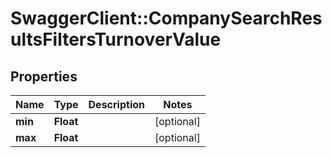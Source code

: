 # SwaggerClient::CompanySearchResultsFiltersTurnoverValue

## Properties
Name | Type | Description | Notes
------------ | ------------- | ------------- | -------------
**min** | **Float** |  | [optional] 
**max** | **Float** |  | [optional] 


